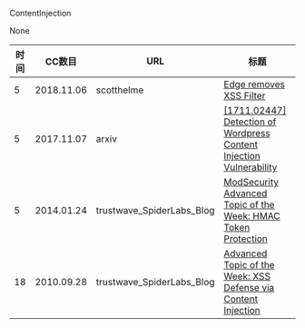 ContentInjection

None

| 时间 | CC数目 | URL | 标题 |
| ---- | ----- | --- | --- |
| 5 | 2018.11.06 | scotthelme | [Edge removes XSS Filter](https://scotthelme.co.uk/edge-to-remove-xss-auditor/) |
| 5 | 2017.11.07 | arxiv | [[1711.02447] Detection of Wordpress Content Injection Vulnerability](https://arxiv.org/abs/1711.02447) |
| 5 | 2014.01.24 | trustwave_SpiderLabs_Blog | [ModSecurity Advanced Topic of the Week: HMAC Token Protection](https://www.trustwave.com/Resources/SpiderLabs-Blog/ModSecurity-Advanced-Topic-of-the-Week--HMAC-Token-Protection/) |
| 18 | 2010.09.28 | trustwave_SpiderLabs_Blog | [Advanced Topic of the Week: XSS Defense via Content Injection](https://www.trustwave.com/Resources/SpiderLabs-Blog/Advanced-Topic-of-the-Week--XSS-Defense-via-Content-Injection/) |
